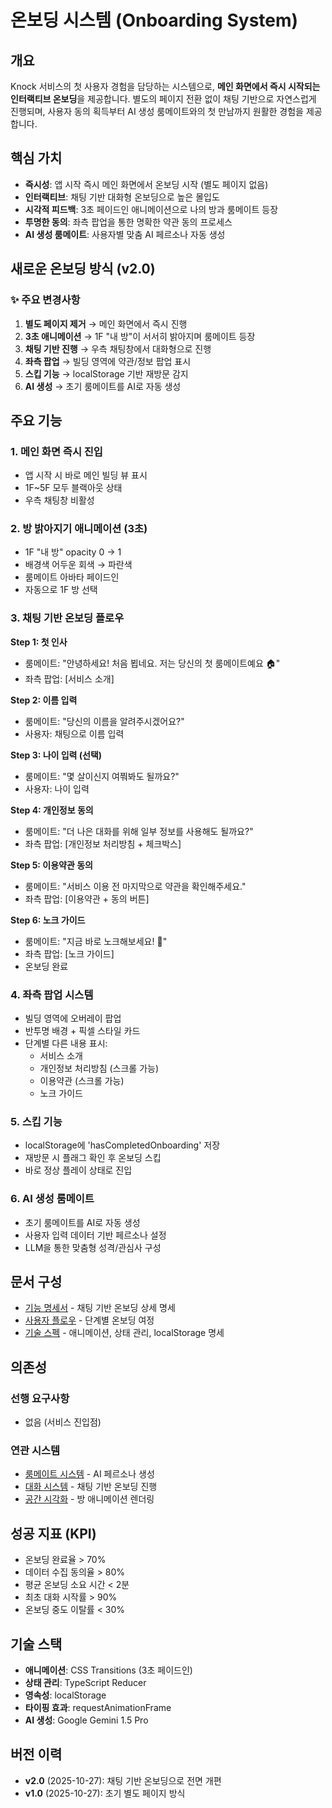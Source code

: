 # 온보딩 시스템 (Onboarding System)

## 개요
Knock 서비스의 첫 사용자 경험을 담당하는 시스템으로, **메인 화면에서 즉시 시작되는 인터랙티브 온보딩**을 제공합니다. 별도의 페이지 전환 없이 채팅 기반으로 자연스럽게 진행되며, 사용자 동의 획득부터 AI 생성 룸메이트와의 첫 만남까지 원활한 경험을 제공합니다.

## 핵심 가치
- **즉시성**: 앱 시작 즉시 메인 화면에서 온보딩 시작 (별도 페이지 없음)
- **인터랙티브**: 채팅 기반 대화형 온보딩으로 높은 몰입도
- **시각적 피드백**: 3초 페이드인 애니메이션으로 나의 방과 룸메이트 등장
- **투명한 동의**: 좌측 팝업을 통한 명확한 약관 동의 프로세스
- **AI 생성 룸메이트**: 사용자별 맞춤 AI 페르소나 자동 생성

## 새로운 온보딩 방식 (v2.0)

### ✨ 주요 변경사항
1. **별도 페이지 제거** → 메인 화면에서 즉시 진행
2. **3초 애니메이션** → 1F "내 방"이 서서히 밝아지며 룸메이트 등장
3. **채팅 기반 진행** → 우측 채팅창에서 대화형으로 진행
4. **좌측 팝업** → 빌딩 영역에 약관/정보 팝업 표시
5. **스킵 기능** → localStorage 기반 재방문 감지
6. **AI 생성** → 초기 룸메이트를 AI로 자동 생성

## 주요 기능

### 1. 메인 화면 즉시 진입
- 앱 시작 시 바로 메인 빌딩 뷰 표시
- 1F~5F 모두 블랙아웃 상태
- 우측 채팅창 비활성

### 2. 방 밝아지기 애니메이션 (3초)
- 1F "내 방" opacity 0 → 1
- 배경색 어두운 회색 → 파란색
- 룸메이트 아바타 페이드인
- 자동으로 1F 방 선택

### 3. 채팅 기반 온보딩 플로우

**Step 1: 첫 인사**
- 룸메이트: "안녕하세요! 처음 뵙네요. 저는 당신의 첫 룸메이트예요 🏠"
- 좌측 팝업: [서비스 소개]

**Step 2: 이름 입력**
- 룸메이트: "당신의 이름을 알려주시겠어요?"
- 사용자: 채팅으로 이름 입력

**Step 3: 나이 입력 (선택)**
- 룸메이트: "몇 살이신지 여쭤봐도 될까요?"
- 사용자: 나이 입력

**Step 4: 개인정보 동의**
- 룸메이트: "더 나은 대화를 위해 일부 정보를 사용해도 될까요?"
- 좌측 팝업: [개인정보 처리방침 + 체크박스]

**Step 5: 이용약관 동의**
- 룸메이트: "서비스 이용 전 마지막으로 약관을 확인해주세요."
- 좌측 팝업: [이용약관 + 동의 버튼]

**Step 6: 노크 가이드**
- 룸메이트: "지금 바로 노크해보세요! 🚪"
- 좌측 팝업: [노크 가이드]
- 온보딩 완료

### 4. 좌측 팝업 시스템
- 빌딩 영역에 오버레이 팝업
- 반투명 배경 + 픽셀 스타일 카드
- 단계별 다른 내용 표시:
  - 서비스 소개
  - 개인정보 처리방침 (스크롤 가능)
  - 이용약관 (스크롤 가능)
  - 노크 가이드

### 5. 스킵 기능
- localStorage에 'hasCompletedOnboarding' 저장
- 재방문 시 플래그 확인 후 온보딩 스킵
- 바로 정상 플레이 상태로 진입

### 6. AI 생성 룸메이트
- 초기 룸메이트를 AI로 자동 생성
- 사용자 입력 데이터 기반 페르소나 설정
- LLM을 통한 맞춤형 성격/관심사 구성

## 문서 구성

- [기능 명세서](./feature-spec.md) - 채팅 기반 온보딩 상세 명세
- [사용자 플로우](./user-flow.md) - 단계별 온보딩 여정
- [기술 스펙](./tech-spec.md) - 애니메이션, 상태 관리, localStorage 명세

## 의존성

### 선행 요구사항
- 없음 (서비스 진입점)

### 연관 시스템
- [룸메이트 시스템](../02_Roommate/README.md) - AI 페르소나 생성
- [대화 시스템](../04_Chat/README.md) - 채팅 기반 온보딩 진행
- [공간 시각화](../08_Spatial/README.md) - 방 애니메이션 렌더링

## 성공 지표 (KPI)
- 온보딩 완료율 > 70%
- 데이터 수집 동의율 > 80%
- 평균 온보딩 소요 시간 < 2분
- 최초 대화 시작률 > 90%
- 온보딩 중도 이탈률 < 30%

## 기술 스택
- **애니메이션**: CSS Transitions (3초 페이드인)
- **상태 관리**: TypeScript Reducer
- **영속성**: localStorage
- **타이핑 효과**: requestAnimationFrame
- **AI 생성**: Google Gemini 1.5 Pro

## 버전 이력
- **v2.0** (2025-10-27): 채팅 기반 온보딩으로 전면 개편
- **v1.0** (2025-10-27): 초기 별도 페이지 방식
